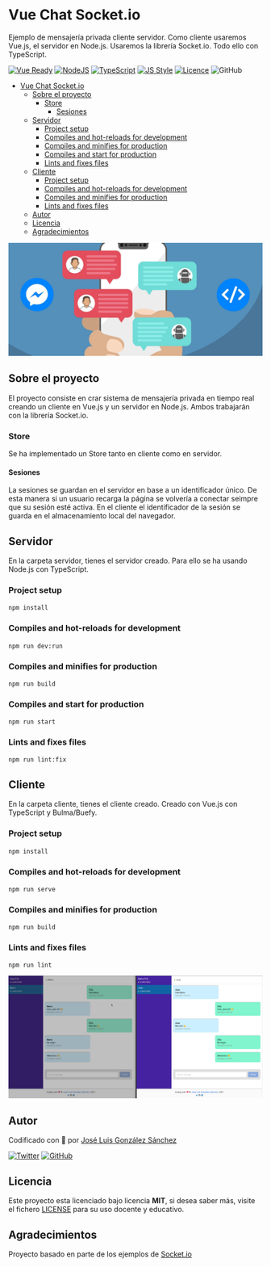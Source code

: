 # Vue Chat Socket.io
Ejemplo de mensajería privada cliente servidor. Como cliente usaremos Vue.js, el servidor en Node.js. Usaremos la librería Socket.io. Todo ello con TypeScript.

[![Vue Ready](https://img.shields.io/badge/Vue.js-%20Ready-%2342b983)](https://es.vuejs.org/)
[![NodeJS](https://img.shields.io/badge/NodeJS-Ready-83BA63)](https://nodejs.org/es/)
[![TypeScript](https://img.shields.io/badge/TypeScript-Ready-3178c6)](https://www.typescriptlang.org/)
[![JS Style](https://img.shields.io/badge/JS%20Style-AirBnB-ff69b4)](https://airbnb.io/javascript)
[![Licence](https://img.shields.io/github/license/joseluisgs/todo-native-script)](./LICENSE)
![GitHub](https://img.shields.io/github/last-commit/joseluisgs/vue-chat-socket)

- [Vue Chat Socket.io](#vue-chat-socketio)
  - [Sobre el proyecto](#sobre-el-proyecto)
    - [Store](#store)
      - [Sesiones](#sesiones)
  - [Servidor](#servidor)
    - [Project setup](#project-setup)
    - [Compiles and hot-reloads for development](#compiles-and-hot-reloads-for-development)
    - [Compiles and minifies for production](#compiles-and-minifies-for-production)
    - [Compiles and start for production](#compiles-and-start-for-production)
    - [Lints and fixes files](#lints-and-fixes-files)
  - [Cliente](#cliente)
    - [Project setup](#project-setup-1)
    - [Compiles and hot-reloads for development](#compiles-and-hot-reloads-for-development-1)
    - [Compiles and minifies for production](#compiles-and-minifies-for-production-1)
    - [Lints and fixes files](#lints-and-fixes-files-1)
  - [Autor](#autor)
  - [Licencia](#licencia)
  - [Agradecimientos](#agradecimientos)

![imagen](image.jpeg)
## Sobre el proyecto

El proyecto consiste en crar sistema de mensajería privada en tiempo real creando un cliente en Vue.js y un servidor en Node.js. Ambos trabajarán con la librería Socket.io. 

### Store
Se ha implementado un Store tanto en cliente como en servidor.

#### Sesiones
La sesiones se guardan en el servidor en base a un identificador único. De esta manera si un usuario recarga la página se volvería a conectar seimpre que su sesión esté activa. En el cliente el identificador de la sesión se guarda en el almacenamiento local del navegador.

## Servidor
En la carpeta servidor, tienes el servidor creado. Para ello se ha usando Node.js con TypeScript.

### Project setup
```
npm install
```

### Compiles and hot-reloads for development
```
npm run dev:run
```

### Compiles and minifies for production
```
npm run build
```

### Compiles and start for production
```
npm run start
```

### Lints and fixes files
```
npm run lint:fix
```

## Cliente 
En la carpeta cliente, tienes el cliente creado. Creado con Vue.js con TypeScript y Bulma/Buefy.

### Project setup
```
npm install
```

### Compiles and hot-reloads for development
```
npm run serve
```

### Compiles and minifies for production
```
npm run build
```

### Lints and fixes files
```
npm run lint
```

![imagen](image.png)

## Autor

Codificado con :sparkling_heart: por [José Luis González Sánchez](https://twitter.com/joseluisgonsan)

[![Twitter](https://img.shields.io/twitter/follow/joseluisgonsan?style=social)](https://twitter.com/joseluisgonsan)
[![GitHub](https://img.shields.io/github/followers/joseluisgs?style=social)](https://github.com/joseluisgs)

## Licencia

Este proyecto esta licenciado bajo licencia **MIT**, si desea saber más, visite el fichero
[LICENSE](./LICENSE) para su uso docente y educativo.

## Agradecimientos
Proyecto basado en parte de los ejemplos de [Socket.io](https://socket.io/get-started/private-messaging-part-1/)
